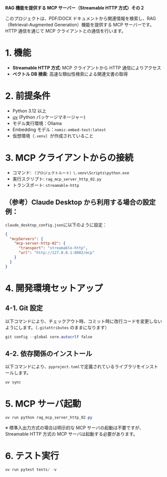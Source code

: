 **RAG 機能を提供する MCP サーバー（Streamable HTTP 方式）その２**

このプロジェクトは、PDF/DOCX ドキュメントから関連情報を検索し、RAG（Retrieval-Augmented Generation）機能を提供する MCP サーバーです。
HTTP 通信を通じて MCP クライアントとの通信を行います。

# 1. 機能

- **Streamable HTTP 方式**: MCP クライアントから HTTP 通信によりアクセス
- **ベクトル DB 検索**: 高速な類似性検索による関連文書の取得

# 2. 前提条件

- Python 3.12 以上
- [uv](https://docs.astral.sh/uv/) (Python パッケージマネージャー)
- モデル実行環境：Ollama
- Embedding モデル：`nomic-embed-text:latest`
- 仮想環境（`.venv`）が作成されていること

# 3. MCP クライアントからの接続

- コマンド: `（プロジェクトルート）\.venv\Scripts\python.exe`
- 実行スクリプト: `rag_mcp_server_http_02.py`
- トランスポート: `streamable-http`

## （参考）Claude Desktop から利用する場合の設定例：

`claude_desktop_config.json`に以下のように設定：

```json
{
  "mcpServers": {
    "mcp-server-http-02": {
      "transport": "streamable-http",
      "url": "http://127.0.0.1:8002/mcp"
    }
  }
}
```

# 4. 開発環境セットアップ

## 4-1. Git 設定

以下コマンドにより、チェックアウト時、コミット時に改行コードを変更しないようにします。（`.gitattributes` のままになります）

```powershell
git config --global core.autocrlf false
```

## 4-2. 依存関係のインストール

以下コマンドにより、`pyproject.toml`で定義されているライブラリをインストールします。

```powershell
uv sync
```

# 5. MCP サーバ起動

```powershell
uv run python rag_mcp_server_http_02.py
```

※ 標準入出力方式の場合は明示的な MCP サーバの起動は不要ですが、Streamable HTTP 方式の MCP サーバは起動する必要があります。

# 6. テスト実行

```powershell
uv run pytest tests/ -v
```
